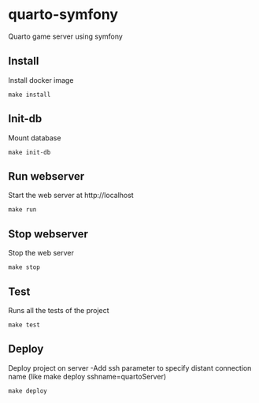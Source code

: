 # quarto-symfony
Quarto game server using symfony

## Install

Install docker image

```
make install
```

## Init-db

Mount database

```
make init-db
```

## Run webserver

Start the web server at http://localhost

```
make run
```

## Stop webserver

Stop the web server

```
make stop
```

## Test

Runs all the tests of the project

```
make test
```

## Deploy

Deploy project on server
  -Add ssh parameter to specify distant connection name (like make deploy sshname=quartoServer)

```
make deploy
```
